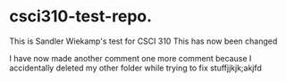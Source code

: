 # csci310-test-repo.
This is Sandler Wiekamp's test for CSCI 310
This has now been changed

I have now made another comment
one more comment because I accidentally deleted my other folder while trying to fix stuffjjkjk;akjfd